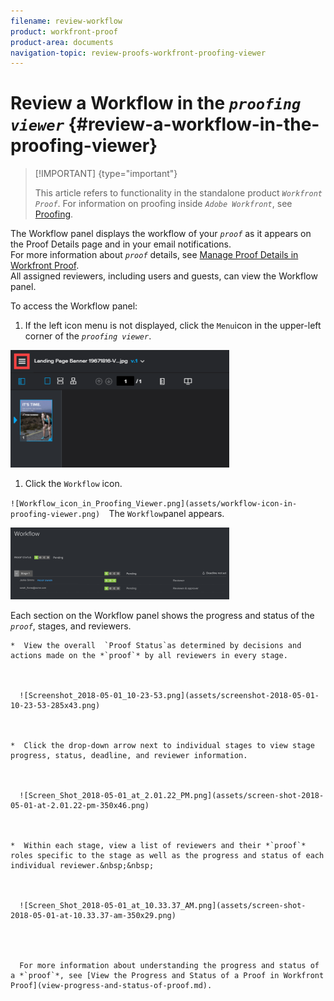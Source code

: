```yaml
---
filename: review-workflow
product: workfront-proof
product-area: documents
navigation-topic: review-proofs-workfront-proofing-viewer
---
```




# Review a Workflow in the *`proofing viewer`* {#review-a-workflow-in-the-proofing-viewer}



>[!IMPORTANT] {type="important"}
>
>This article refers to functionality in the standalone product *`Workfront Proof`*. For information on proofing inside *`Adobe Workfront`*, see [Proofing](_proofing.md).


The Workflow panel displays the workflow of your *`proof`* as it appears on the Proof Details page and in your email notifications.   
For more information about *`proof`* details, see [Manage Proof Details in Workfront Proof](manage-proof-details.md).  
All assigned reviewers, including users and guests, can view the Workflow panel.


To access the Workflow panel:



1.  If the left icon menu is not displayed, click the  `Menu`icon in the upper-left corner of the *`proofing viewer`*.  



   ![Menu_icon_in_Proofing_Viewer.png](assets/menu-icon-in-proofing-viewer-350x188.png)



1.   Click the  `Workflow` icon. `  
   `


   ` ![Workflow_icon_in_Proofing_Viewer.png](assets/workflow-icon-in-proofing-viewer.png)  
   `The  `Workflow`panel appears.  



   ![](assets/workflow-panel-350x115.png)




   Each section on the Workflow panel shows the progress and status of the *`proof`*, stages, and reviewers.  


    
    
    *  View the overall  `Proof Status`as determined by decisions and actions made on the *`proof`* by all reviewers in every stage.  

    
    
      ![Screenshot_2018-05-01_10-23-53.png](assets/screenshot-2018-05-01-10-23-53-285x43.png)    
    

    
    *  Click the drop-down arrow next to individual stages to view stage progress, status, deadline, and reviewer information.  

    
    
      ![Screen_Shot_2018-05-01_at_2.01.22_PM.png](assets/screen-shot-2018-05-01-at-2.01.22-pm-350x46.png)    
    

    
    *  Within each stage, view a list of reviewers and their *`proof`* roles specific to the stage as well as the progress and status of each individual reviewer.&nbsp;&nbsp;  

    
    
      ![Screen_Shot_2018-05-01_at_10.33.37_AM.png](assets/screen-shot-2018-05-01-at-10.33.37-am-350x29.png)    
    

    
    
      For more information about understanding the progress and status of a *`proof`*, see [View the Progress and Status of a Proof in Workfront Proof](view-progress-and-status-of-proof.md).
    
    
    



